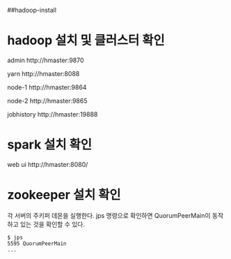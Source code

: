 ##hadoop-install

# hadoop 설치 및 클러스터 확인

admin http://hmaster:9870

yarn http://hmaster:8088

node-1 http://hmaster:9864

node-2 http://hmaster:9865

jobhistory http://hmaster:19888


#  spark 설치 확인
web ui http://hmaster:8080/

#  zookeeper 설치 확인
각 서버의 주키퍼 데몬을 실행한다.
jps 명령으로 확인하면 QuorumPeerMain이 동작하고 있는 것을 확인할 수 있다.

```
$ jps
5595 QuorumPeerMain
...
```
